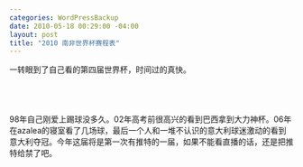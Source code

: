 ```yaml
--- 
categories: WordPressBackup
date: 2010-05-18 00:29:00 -04:00
layout: post
title: "2010 南非世界杯赛程表"
---
```

一转眼到了自己看的第四届世界杯，时间过的真快。<br /><a name='more'></a><br /><br /><br /><br />98年自己刚爱上踢球没多久。02年高考前很高兴的看到巴西拿到大力神杯。06年在azalea的寝室看了几场球，最后一个人和一堆不认识的意大利球迷激动的看到意大利夺冠。今年这届将是第一次有推特的一届，如果不能看直播的话，还是把推特给禁了吧。
